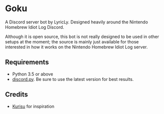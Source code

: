 # Goku
A Discord server bot by LyricLy. Designed heavily around the Nintendo Homebrew Idiot Log Discord.

Although it is open source, this bot is not really designed to be used in other setups at the moment; the source is mainly just available for those interested in how it works on the Nintendo Homebrew Idiot Log server.

## Requirements
* Python 3.5 or above
* [discord.py](https://github.com/Rapptz/discord.py). Be sure to use the latest version for best results.

## Credits
* [Kurisu](https://github.com/ihaveamac/Kurisu) for inspiration
